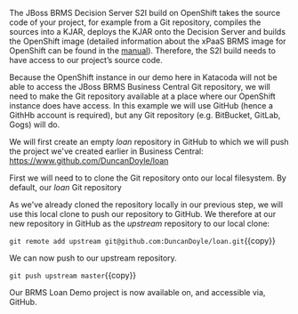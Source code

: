 The JBoss BRMS Decision Server S2I build on OpenShift takes the source code of your project, for example from a Git repository, compiles the sources into a KJAR, deploys the KJAR onto the Decision Server and builds the OpenShift image (detailed information about the xPaaS BRMS image for OpenShift can be found in the [manual](https://access.redhat.com/documentation/en-us/red_hat_jboss_middleware_for_openshift/3/html-single/red_hat_jboss_brms_decision_server_for_openshift/)). Therefore, the S2I build needs to have access to our project’s source code.

Because the OpenShift instance in our demo here in Katacoda will not be able to access the JBoss BRMS Business Central Git repository, we will need to make the Git repository available at a place where our OpenShift instance does have access. In this example we will use GitHub (hence a GithHb account is required), but any Git repository (e.g. BitBucket, GitLab, Gogs) will do.


We will first create an empty *loan* repository in GitHub to which we will push the project we've created earlier in Business Central: https://www.github.com/DuncanDoyle/loan

First we will need to to clone the Git repository onto our local filesystem. By default, our *loan* Git repository

As we've already cloned the repository locally in our previous step, we will use this local clone to push our repository to GitHub. We therefore at our new repository in GitHub as the *upstream* repository to our local clone:

`git remote add upstream git@github.com:DuncanDoyle/loan.git`{{copy}}

We can now push to our upstream repository.

`git push upstream master`{{copy}}

Our BRMS Loan Demo project is now available on, and accessible via, GitHub.
